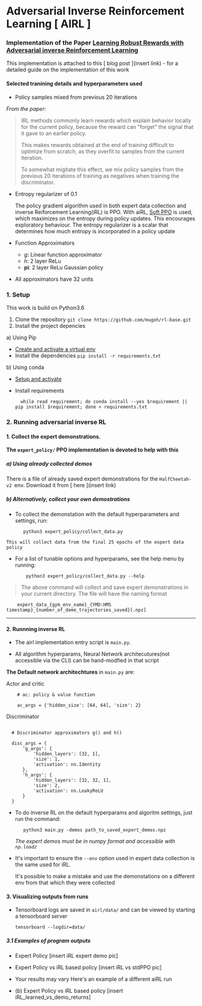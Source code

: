 # Adversarial Inverse Reinforcement Learning [ AIRL ]

### Implementation of the Paper [Learning Robust Rewards with Adversarial inverse Reinforcement Learning](https://arxiv.org/abs/1710.11248)

This implementation is attached to this [ blog post ](insert link) - for a detailed guide on the implementation of this work

#### Selected tranining details and hyperparameters used
- Policy samples mixed from previous 20 iterations


 *From the paper*:

  > IRL methods commonly learn rewards which explain behavior locally for the current policy, because the reward can ”forget” the signal that it gave to an earlier policy.
  >
  > This makes rewards obtained at the end of training difficult to optimize from scratch, as they overfit to samples from the current iteration.
  >
  > To somewhat migitate this effect, we mix policy samples from the previous 20 iterations of training as negatives when training the discriminator.


- Entropy regularizer of 0.1

    The policy gradient algorithm used in both expert data collection and inverse Reiforcement Learning(iRL) is PPO.
    With aiRL, [Soft PPO](https://arxiv.org/abs/1912.01557) is used, which maximizes on the entropy during policy updates. This encourages exploratory behaviour.
    The entropy regularizer is a scalar that determines how much entropy is incorporated in a policy update


- Function Approximators
  - *g*: Linear function approximator
  - *h*: 2 layer ReLu
  - **pi**: 2 layer ReLu Gaussian policy
- All approximators have 32 units


### 1. Setup 
This work is build on Python3.6

1. Clone the repository `git clone https://github.com/mugoh/rl-base.git`
2. Install the project depencies

 a) Using Pip

  - [Create and activate a virtual env](https://packaging.python.org/guides/installing-using-pip-and-virtual-environments/#installing-virtualenv)
  - Install the dependencies `pip install -r requirements.txt`


 b) Using conda
 
  - [Setup and activate](https://docs.conda.io/projects/conda/en/latest/user-guide/tasks/manage-environments.html)
  - Install requirements 

      ```
        while read requirement; do conda install --yes $requirement || pip install $requirement; done < requirements.txt
      ```



### 2.  Running adversarial inverse RL

#### 1. Collect the expert demonstrations.
 **The `expert_policy/` PPO implementation is devoted to help with this**

 ##### a) Using already collected demos
   There is a file of already saved expert demonstrations for the `HalfCheetah-v2 `env. Download it from [ here ](insert link)


 ##### b) Alternatively, collect your own demostrations 

   - To collect the demonstation with the default hyperparameters and settings, run:

     ```$
        python3 expert_policy/collect_data.py
     ```

    This will collect data from the final 25 epochs of the expert data policy

  - For a list of tunable options and hyperparams, see the help menu by running:

      ```$
          python3 expert_policy/collect_data.py --help
      ```


  > The above command will collect and save expert demonstrations in your current directory. The file will have the naming format

   ```$
       expert_data_{gym_env_name}_{YMD:HMS timestamp}_{number_of_demo_trajectories_saved}[.npz]
   ```



 ---



#### 2. Runnning inverse RL

 - The airl implementation entry script is `main.py`.

  - All algorithm hyperparams, Neural Network architecutures(not accessible via the CLI) can be hand-modfied in that script


   **The Default network architechtures** in `main.py` are:

   Actor and critic

 ```python3
     # ac: policy & value function

     ac_args = {'hidden_size': [64, 64], 'size': 2}
 ```

   Discriminator

  ```python3
 
    # Discriminator approximators g() and h()

    disc_args = {
        'g_args': {
            'hidden_layers': [32, 1],
            'size': 1,
            'activation': nn.Identity
        },
        'h_args': {
            'hidden_layers': [32, 32, 1],
            'size': 2,
            'activation': nn.LeakyReLU
        }
    }

 ```
 - To do inverse RL on the default hyperparams and algoritm settings, just run the command:
     ```
        python3 main.py -demos path_to_saved_expert_demos.npz
     ```
     _The expert demos must be in numpy format and accessible with `np.loadz`_

 - It's important to ensure the `--env` option used in expert data collection is the same used for iRL.

    It's possible to make a mistake and use the demonstations on a different env from that which they were collected


#### 3. Visualizing outputs from runs

- Tensorboard logs are saved in `airl/data/` and can be viewed by starting a tensorboard server

    `tensorboard --logdir=data/`

 ##### 3.1 Examples of program outputs
  - Expert Policy
  [insert iRL expert demo pic]

  - Expert Policy vs iRL based policy
  [insert iRL vs stdPPO pic]
  - Your results may vary
  Here's an example of a different aiRL run

  - (b) Expert Policy vs iRL based policy
      [insert iRL_learned_vs_demo_returns]
